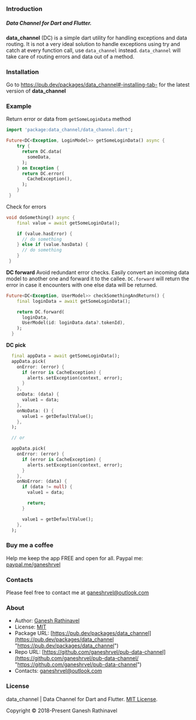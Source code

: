 ### Introduction

##### Data Channel for Dart and Flutter.

**data_channel** (DC) is a simple dart utility for handling exceptions and data routing.
It is not a very ideal solution to handle exceptions using try and catch at every function call, use `data_channel` instead. `data_channel` will take care of routing errors and data out of a method.

### Installation

Go to https://pub.dev/packages/data_channel#-installing-tab- for the latest version of **data_channel**

### Example

Return error or data from `getSomeLoginData` method
```dart
import 'package:data_channel/data_channel.dart';

Future<DC<Exception, LoginModel>> getSomeLoginData() async {
    try {
      return DC.data(
        someData,
      );
    } on Exception {
      return DC.error(
        CacheException(),
      );
    }
 }
```

Check for errors

```dart
void doSomething() async {
    final value = await getSomeLoginData();

    if (value.hasError) {
      // do something
    } else if (value.hasData) {
      // do something
    }
 }
```

**DC forward**
Avoid redundant error checks. Easily convert an incoming data model to another one and forward it to the callee. `DC.forward` will return the error in case it encounters with one else data will be returned.
```dart
Future<DC<Exception, UserModel>> checkSomethingAndReturn() {
    final loginData = await getSomeLoginData();

    return DC.forward(
      loginData,
      UserModel(id: loginData.data?.tokenId),
    );
  }
```

**DC pick**

```dart
  final appData = await getSomeLoginData();
  appData.pick(
    onError: (error) {
      if (error is CacheException) {
        alerts.setException(context, error);
      }
    },
    onData: (data) {
      value1 = data;
    },
    onNoData: () {
      value1 = getDefaultValue();
    },
  );

  // or

  appData.pick(
    onError: (error) {
      if (error is CacheException) {
        alerts.setException(context, error);
      }
    },
    onNoError: (data) {
      if (data != null) {
        value1 = data;

        return;
      }

      value1 = getDefaultValue();
    },
  );
```


### Buy me a coffee
Help me keep the app FREE and open for all.
Paypal me: [paypal.me/ganeshrvel](https://paypal.me/ganeshrvel "paypal.me/ganeshrvel")

### Contacts
Please feel free to contact me at ganeshrvel@outlook.com

### About

- Author: [Ganesh Rathinavel](https://www.linkedin.com/in/ganeshrvel "Ganesh Rathinavel")
- License: [MIT](https://github.com/ganeshrvel/openmtp/blob/master/LICENSE "MIT")
- Package URL: [https://pub.dev/packages/data_channel](https://pub.dev/packages/data_channel "https://pub.dev/packages/data_channel")
- Repo URL: [https://github.com/ganeshrvel/pub-data-channel](https://github.com/ganeshrvel/pub-data-channel/ "https://github.com/ganeshrvel/pub-data-channel")
- Contacts: ganeshrvel@outlook.com

### License
data_channel | Data Channel for Dart and Flutter. [MIT License](https://github.com/ganeshrvel/pub-data-channel/blob/master/LICENSE "MIT License").

Copyright © 2018-Present Ganesh Rathinavel
